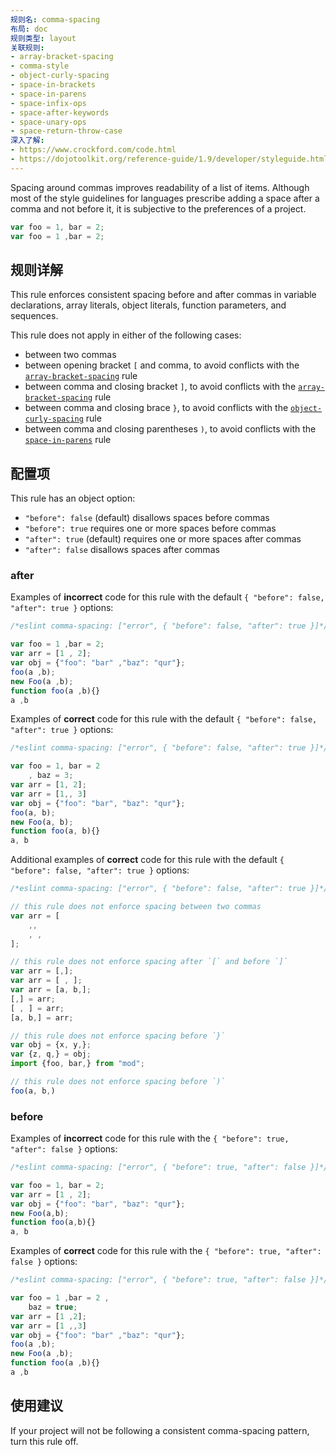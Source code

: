 ```yaml
---
规则名: comma-spacing
布局: doc
规则类型: layout
关联规则:
- array-bracket-spacing
- comma-style
- object-curly-spacing
- space-in-brackets
- space-in-parens
- space-infix-ops
- space-after-keywords
- space-unary-ops
- space-return-throw-case
深入了解:
- https://www.crockford.com/code.html
- https://dojotoolkit.org/reference-guide/1.9/developer/styleguide.html
---
```




Spacing around commas improves readability of a list of items. Although most of the style guidelines for languages prescribe adding a space after a comma and not before it, it is subjective to the preferences of a project.

```js
var foo = 1, bar = 2;
var foo = 1 ,bar = 2;
```

## 规则详解

This rule enforces consistent spacing before and after commas in variable declarations, array literals, object literals, function parameters, and sequences.

This rule does not apply in either of the following cases:

* between two commas
* between opening bracket `[` and comma, to avoid conflicts with the [`array-bracket-spacing`](array-bracket-spacing) rule
* between comma and closing bracket `]`, to avoid conflicts with the [`array-bracket-spacing`](array-bracket-spacing) rule
* between comma and closing brace `}`, to avoid conflicts with the [`object-curly-spacing`](object-curly-spacing) rule
* between comma and closing parentheses `)`, to avoid conflicts with the [`space-in-parens`](space-in-parens) rule

## 配置项

This rule has an object option:

* `"before": false` (default) disallows spaces before commas
* `"before": true` requires one or more spaces before commas
* `"after": true` (default) requires one or more spaces after commas
* `"after": false` disallows spaces after commas

### after

Examples of **incorrect** code for this rule with the default `{ "before": false, "after": true }` options:

```js
/*eslint comma-spacing: ["error", { "before": false, "after": true }]*/

var foo = 1 ,bar = 2;
var arr = [1 , 2];
var obj = {"foo": "bar" ,"baz": "qur"};
foo(a ,b);
new Foo(a ,b);
function foo(a ,b){}
a ,b
```

Examples of **correct** code for this rule with the default `{ "before": false, "after": true }` options:

```js
/*eslint comma-spacing: ["error", { "before": false, "after": true }]*/

var foo = 1, bar = 2
    , baz = 3;
var arr = [1, 2];
var arr = [1,, 3]
var obj = {"foo": "bar", "baz": "qur"};
foo(a, b);
new Foo(a, b);
function foo(a, b){}
a, b
```

Additional examples of **correct** code for this rule with the default `{ "before": false, "after": true }` options:

```js
/*eslint comma-spacing: ["error", { "before": false, "after": true }]*/

// this rule does not enforce spacing between two commas
var arr = [
    ,,
    , ,
];

// this rule does not enforce spacing after `[` and before `]`
var arr = [,];
var arr = [ , ];
var arr = [a, b,];
[,] = arr;
[ , ] = arr;
[a, b,] = arr;

// this rule does not enforce spacing before `}`
var obj = {x, y,};
var {z, q,} = obj;
import {foo, bar,} from "mod";

// this rule does not enforce spacing before `)`
foo(a, b,)
```

### before

Examples of **incorrect** code for this rule with the `{ "before": true, "after": false }` options:

```js
/*eslint comma-spacing: ["error", { "before": true, "after": false }]*/

var foo = 1, bar = 2;
var arr = [1 , 2];
var obj = {"foo": "bar", "baz": "qur"};
new Foo(a,b);
function foo(a,b){}
a, b
```

Examples of **correct** code for this rule with the `{ "before": true, "after": false }` options:

```js
/*eslint comma-spacing: ["error", { "before": true, "after": false }]*/

var foo = 1 ,bar = 2 ,
    baz = true;
var arr = [1 ,2];
var arr = [1 ,,3]
var obj = {"foo": "bar" ,"baz": "qur"};
foo(a ,b);
new Foo(a ,b);
function foo(a ,b){}
a ,b
```

## 使用建议

If your project will not be following a consistent comma-spacing pattern, turn this rule off.
